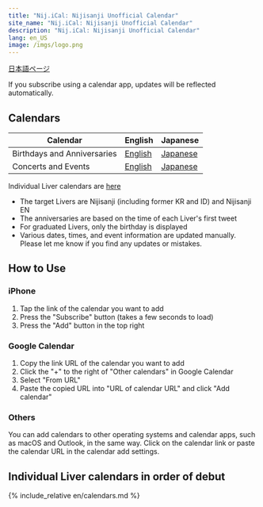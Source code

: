 ```yaml
---
title: "Nij.iCal: Nijisanji Unofficial Calendar"
site_name: "Nij.iCal: Nijisanji Unofficial Calendar"
description: "Nij.iCal: Nijisanji Unofficial Calendar"
lang: en_US
image: /imgs/logo.png
---
```

[日本語ページ](index.md)

If you subscribe using a calendar app, updates will be reflected automatically.

## Calendars

|Calendar|English|Japanese|
|---|---|---|
|Birthdays and Anniversaries|[English](webcal://magicien.github.io/Nij.iCal/en/birthdays.ics)|[Japanese](webcal://magicien.github.io/Nij.iCal/ja/birthdays.ics)|
|Concerts and Events|[English](webcal://magicien.github.io/Nij.iCal/en/events.ics)|[Japanese](webcal://magicien.github.io/Nij.iCal/ja/events.ics)|

Individual Liver calendars are [here](#calendar_list)

- The target Livers are Nijisanji (including former KR and ID) and Nijisanji EN
- The anniversaries are based on the time of each Liver's first tweet
- For graduated Livers, only the birthday is displayed
- Various dates, times, and event information are updated manually. Please let me know if you find any updates or mistakes.

## How to Use

### iPhone

1. Tap the link of the calendar you want to add
2. Press the "Subscribe" button (takes a few seconds to load)
3. Press the "Add" button in the top right

### Google Calendar

1. Copy the link URL of the calendar you want to add
2. Click the "+" to the right of "Other calendars" in Google Calendar
3. Select "From URL"
4. Paste the copied URL into "URL of calendar URL" and click "Add calendar"

### Others

You can add calendars to other operating systems and calendar apps, such as macOS and Outlook, in the same way.
Click on the calendar link or paste the calendar URL in the calendar add settings.

## <a id="calendar_list"></a> Individual Liver calendars in order of debut

{% include_relative en/calendars.md %}

